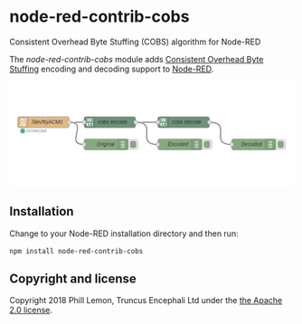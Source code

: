 # node-red-contrib-cobs
Consistent Overhead Byte Stuffing (COBS) algorithm for Node-RED

The *node-red-contrib-cobs* module adds [Consistent Overhead Byte Stuffing] encoding and decoding support to [Node-RED].

![screenshot](https://github.com/TruncusEncephali/node-red-contrib-cobs/raw/master/screenshot.png)

## Installation

Change to your Node-RED installation directory and then run:

    npm install node-red-contrib-cobs


Copyright and license
---------------------

Copyright 2018 Phill Lemon, Truncus Encephali Ltd under the [the Apache 2.0 license](LICENSE).

[Node-RED]: https://nodered.org/
[Consistent Overhead Byte Stuffing]: https://en.wikipedia.org/wiki/Consistent_Overhead_Byte_Stuffing
